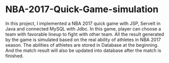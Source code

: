 # NBA-2017-Quick-Game-simulation
In this project, I implemented a NBA 2017 quick game with JSP, Servelt in Java and connected MySQL with Jdbc. In this game, player can choose a team with favorable lineup to fight with other team. All the result generated by the game is simulated based on the real ability of athletes in NBA 2017 season. The abilities of athletes are stored in Database at the beginning. And the match result will also be updated into database after the match is finished.
